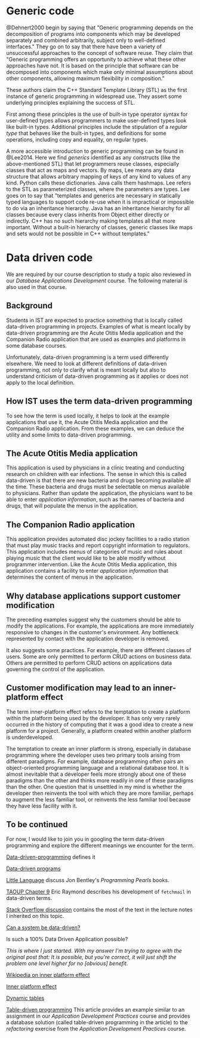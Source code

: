 
# Generic code
@Dehnert2000 begin by saying that "Generic programming depends on the decomposition of programs into components which may be developed separately and combined arbitrarily, subject only to well-defined interfaces." They go on to say that there have been a variety of unsuccessful approaches to the concept of software reuse. They claim that "Generic programming offers an opportunity to achieve what these other approaches have not. It is based on the principle that software can be decomposed into components which make only minimal assumptions about other components, allowing maximum flexibility in composition."

These authors claim the C++ Standard Template Library (STL) as the first instance of generic programming in widespread use. They assert some underlying principles explaining the success of STL.

First among these principles is the use of built-in type operator syntax for user-defined types allows programmers to make user-defined types look like built-in types. Additional principles include the stipulation of a *regular type* that behaves like the built-in types, and definitions for some operations, including copy and equality, on regular types.

A more accessible introduction to generic programming can be found in @Lee2014. Here we find *generics* identified as any constructs (like the above-mentioned STL) that let programmers reuse classes, especially classes that act as maps and vectors. By maps, Lee means any data structure that allows arbitrary mapping of keys of any kind to values of any kind. Python calls these dictionaries. Java calls them hashmaps.
Lee refers to the STL as parameterized classes, where the parameters are types.
Lee goes on to say that "templates and generics are necessary in statically typed languages to support code re-use when it is impractical or impossible to do via an inheritance hierarchy. Java has an inheritance hierarchy for all classes because every class inherits from Object either directly or indirectly. C++ has no such hierarchy making templates all that more important. Without a built-in hierarchy of classes, generic classes like maps and sets would not be possible in C++ without templates."

# Data driven code

We are required by our course description to study a topic also reviewed in our *Database Applications Development* course. The following material is also used in that course.

## Background

Students in IST are expected to practice something that is locally called data-driven programming in projects. Examples of what is meant locally by data-driven programming are the Acute Otitis Media application and the Companion Radio application that are used as examples and platforms in some database courses.

Unfortunately, data-driven programming is a term used differently elsewhere. We need to look at different definitions of data-driven programming, not only to clarify what is meant locally but also to understand criticism of data-driven programming as it applies or does not apply to the local definition.

## How IST uses the term data-driven programming

To see how the term is used locally, it helps to look at the example applications that use it, the Acute Otitis Media application and the Companion Radio application. From these examples, we can deduce the utility and some limits to data-driven programming.

## The Acute Otitis Media application
This application is used by physicians in a clinic treating and conducting research on children with ear infections. The sense in which this is called data-driven is that there are new bacteria and drugs becoming available all the time. These bacteria and drugs must be selectable on menus available to physicians. Rather than update the application, the physicians want to be able to enter *application information*, such as the names of bacteria and drugs, that will populate the menus in the application.

## The Companion Radio application
This application provides automated disc jockey facilities to a radio station that must play music tracks and report copyright information to regulators. This application includes menus of categories of music and rules about playing music that the client would like to be able modify without programmer intervention. Like the Acute Otitis Media application, this application contains a facility to enter *application information* that determines the content of menus in the application.

## Why database applications support customer modification
The preceding examples suggest why the customers should be able to modify the applications.
For example, the applications are more immediately responsive to changes in the customer's environment. Any bottleneck represented by contact with the application developer is removed.

It also suggests some practices. For example, there are different classes of users. Some are only permitted to perform CRUD actions on business data. Others are permitted to perform CRUD actions on applications data governing the control of the application.

## Customer modification may lead to an inner-platform effect
The term inner-platform effect refers to the temptation to create a platform within the platform being used by the developer. It has only very rarely occurred in the history of computing that it was a good idea to create a new platform for a project. Generally, a platform created within another platform is underdeveloped.

The temptation to create an inner platform is strong, especially in database programming where the developer uses two primary tools arising from different paradigms. For example, database programming often pairs an object-oriented programming language and a relational database tool.
It is almost inevitable that a developer feels more strongly about one of these paradigms than the other and thinks more readily in one of these paradigms than the other. One question that is unsettled in my mind is whether the developer then reinvents the tool with which they are more familiar, perhaps to augment the less familiar tool, or reinvents the less familiar tool because they have less facility with it.

## To be continued
For now, I would like to join you in googling the term data-driven programming and explore the different meanings we encounter for the term.


[Data-driven-programming](http://en.wikipedia.org/wiki/Data-driven_programming)
defines it

[Data-driven programs](http://c2.com/cgi/wiki?DataDrivenPrograms)

[Little Language](http://c2.com/cgi/wiki?LittleLanguage)
discuss Jon Bentley's *Programming Pearls* books.

[TAOUP Chapter 9](http://www.catb.org/esr/writings/taoup/html/ch09s01.html)
Eric Raymond describes his development of `fetchmail` in data-driven terms.

[Stack Overflow discussion](http://stackoverflow.com/questions/1065584/what-is-data-driven-programming)
contains the most of the text in the lecture notes I inherited on this topic.

[Can a system be data-driven?](http://programmers.stackexchange.com/questions/231637/can-a-system-be-100-data-driven)

Is such a 100% Data Driven Application possible?

*This is where I just started. With my answer I'm trying to agree with the original post that: It is possible, but you're correct, it will just shift the problem one level higher for no \[obvious\] benefit.*


[Wikipedia on inner platform effect](http://en.wikipedia.org/wiki/Inner-platform_effect)

[Inner platform effect](http://thedailywtf.com/articles/The_Inner-Platform_Effect)

[Dynamic tables](http://www.thedailywtf.com/articles/dynamic-tables)

[Table-driven programming](http://www.paragoncorporation.com/ArticleDetail.aspx?ArticleID=31)
This article provides an example similar to an assignment in our *Application Development Practices* course and provides a database solution (called table-driven programming in the article) to the *refactoring* exercise from the *Application Development Practices* course.
